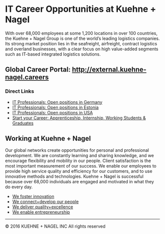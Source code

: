 # IT Career Opportunities at Kuehne + Nagel

With over 68,000 employees at some 1,200 locations in over 100 countries, the Kuehne + Nagel Group is one of the world’s leading logistics companies. Its strong market position lies in the seafreight, airfreight, contract logistics and overland businesses, with a clear focus on high value-added segments such as IT-based integrated logistics solutions.

## Global Career Portal: __http://external.kuehne-nagel.careers__

### Direct Links

* [IT Professionals: Open positions in Germany](http://external.kuehne-nagel.careers/search/query?where=Estonia&cat=111&top=50)
* [IT Professionals: Open positions in Estonia](http://external.kuehne-nagel.careers/search/query?where=Estonia&cat=111&top=50)
* [IT Professionals: Open positions in USA](https://www.kuehne-nagel.apply2jobs.com/ProfExt/index.cfm?fuseaction=mExternal.showSearchInterface)
* [Start your Career: Apprenticeship, Internship, Working Students & Graduates](http://www.kn-portal.com/about_us/careers/start_your_career/students_graduates/)
 
## Working at Kuehne + Nagel

Our global networks create opportunities for personal and professional development. We are constantly learning and sharing knowledge, and we encourage flexibility and mobility in our people.
Client satisfaction is the most important measurement of our success. We enable our employees to provide high service quality and efficiency for our customers, and to use innovative methods and technologies.
Kuehne + Nagel is successful because over 68,000 individuals are engaged and motivated in what they do every day.

* [We foster innovation](http://www.kn-portal.com/about_us/careers/working-kn/we_foster_innovation/)
* [We connect+develop our people](http://www.kn-portal.com/about_us/careers/working-kn/connect/)
* [We deliver quality+excellence](http://www.kn-portal.com/about_us/careers/working-kn/we_deliver_quality_and_excellence/)
* [We enable entrepreneurship](http://www.kn-portal.com/about_us/careers/working-kn/we_enable_entrepreneurship/)

<hr>

© 2016 KUEHNE + NAGEL INC All rights reserved
